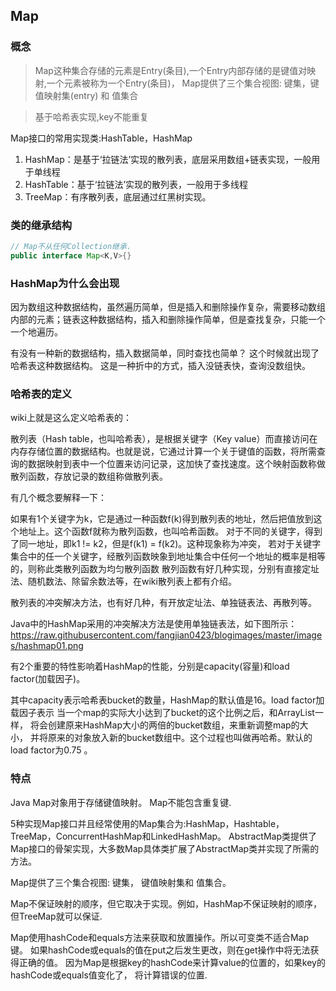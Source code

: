 ## Map

### 概念

>Map这种集合存储的元素是Entry(条目),一个Entry内部存储的是键值对映射,一个元素被称为一个Entry(条目)，
 Map提供了三个集合视图: 键集，键值映射集(entry) 和 值集合

>基于哈希表实现,key不能重复

Map接口的常用实现类:HashTable，HashMap

1. HashMap：是基于‘拉链法’实现的散列表，底层采用数组+链表实现，一般用于单线程
2. HashTable：基于‘拉链法’实现的散列表，一般用于多线程
3. TreeMap：有序散列表，底层通过红黑树实现。

### 类的继承结构

```java
// Map不从任何Collection继承.
public interface Map<K,V>{}
```

### HashMap为什么会出现

因为数组这种数据结构，虽然遍历简单，但是插入和删除操作复杂，需要移动数组内部的元素；链表这种数据结构，插入和删除操作简单，但是查找复杂，只能一个一个地遍历。

有没有一种新的数据结构，插入数据简单，同时查找也简单？ 这个时候就出现了哈希表这种数据结构。 这是一种折中的方式，插入没链表快，查询没数组快。

### 哈希表的定义

wiki上就是这么定义哈希表的：

散列表（Hash table，也叫哈希表），是根据关键字（Key value）而直接访问在内存存储位置的数据结构。也就是说，它通过计算一个关于键值的函数，将所需查询的数据映射到表中一个位置来访问记录，这加快了查找速度。这个映射函数称做散列函数，存放记录的数组称做散列表。

有几个概念要解释一下：

如果有1个关键字为k，它是通过一种函数f(k)得到散列表的地址，然后把值放到这个地址上。这个函数f就称为散列函数，也叫哈希函数。
对于不同的关键字，得到了同一地址，即k1 != k2，但是f(k1) = f(k2)。这种现象称为冲突，
若对于关键字集合中的任一个关键字，经散列函数映象到地址集合中任何一个地址的概率是相等的，则称此类散列函数为均匀散列函数
散列函数有好几种实现，分别有直接定址法、随机数法、除留余数法等，在wiki散列表上都有介绍。

散列表的冲突解决方法，也有好几种，有开放定址法、单独链表法、再散列等。

Java中的HashMap采用的冲突解决方法是使用单独链表法，如下图所示：
https://raw.githubusercontent.com/fangjian0423/blogimages/master/images/hashmap01.png

    
有2个重要的特性影响着HashMap的性能，分别是capacity(容量)和load factor(加载因子)。
<p>
其中capacity表示哈希表bucket的数量，HashMap的默认值是16。load factor加载因子表示
当一个map的实际大小达到了bucket的这个比例之后，和ArrayList一样，
将会创建原来HashMap大小的两倍的bucket数组，来重新调整map的大小，
并将原来的对象放入新的bucket数组中。这个过程也叫做再哈希。默认的load factor为0.75 。

### 特点

Java Map对象用于存储键值映射。 Map不能包含重复键.

5种实现Map接口并且经常使用的Map集合为:HashMap，Hashtable，TreeMap，ConcurrentHashMap和LinkedHashMap。
AbstractMap类提供了Map接口的骨架实现，大多数Map具体类扩展了AbstractMap类并实现了所需的方法。

Map提供了三个集合视图: 键集， 键值映射集和 值集合。

Map不保证映射的顺序，但它取决于实现。例如，HashMap不保证映射的顺序，
但TreeMap就可以保证.

Map使用hashCode和equals方法来获取和放置操作。所以可变类不适合Map键。
如果hashCode或equals的值在put之后发生更改，则在get操作中将无法获得正确的值。
因为Map是根据key的hashCode来计算value的位置的，如果key的hashCode或equals值变化了，
将计算错误的位置.
